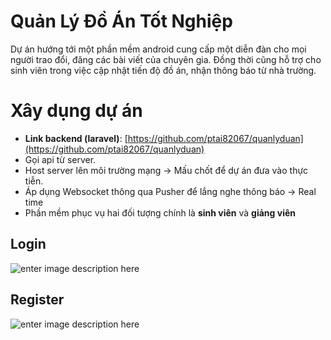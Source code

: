 ﻿# Quản Lý Đồ Án Tốt Nghiệp

Dự án hướng tới một phần mềm android cung cấp một diễn đàn cho mọi người trao đổi, đăng các bài viết của chuyên gia. Đồng thời cũng hỗ trợ cho sinh viên trong việc cập nhật tiến độ đồ án, nhận thông báo từ nhà trường.


# Xây dụng dự án
- **Link backend (laravel)**: [https://github.com/ptai82067/quanlyduan](https://github.com/ptai82067/quanlyduan)
- Gọi api từ server.
- Host server lên môi trường mạng -> Mấu chốt để dự án đưa vào thực tiễn.
- Áp dụng Websocket thông qua Pusher để lắng nghe thông báo -> Real time
- Phần mềm phục vụ hai đối tượng chính là **sinh viên** và **giảng viên**

## Login

![enter image description here](https://files.catbox.moe/ul23n2.png)

## Register

![enter image description here](https://files.catbox.moe/jugwg0.png)


